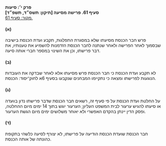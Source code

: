 **פרק י׳: סיעות**  
**סעיף 61. פרישה מסיעה [תיקון: תשס״ד, תשפ״ד]**  
[מקור: סעיף 61. ](https://he.wikisource.org/wiki/חוק_הכנסת#סעיף_61)  

#### (א)

פרש חבר הכנסת מסיעתו שלא במסגרת התפלגות, תקבע ועדת הכנסת בישיבה שבסמוך לאחר הפרישה ולאחר שנתנה לחבר הכנסת הזדמנות להשמיע את טענותיו, את דבר פרישתו, וכן את השינוי במספר חברי אותה סיעה.

#### (ב)

לא תקבע ועדת הכנסת כי חבר הכנסת פרש מסיעתו אלא לאחר שבדקה את העובדות הנוגעות לפרישתו ומצאה כי נתקיימו המבחנים שנקבעו בסעיף 6א לחוק־יסוד: הכנסת.

#### (ג)

על החלטת ועדת הכנסת על פי סעיף זה, רשאים חבר הכנסת שדבר פרישתו נדון בוועדה או סיעתו להגיש ערעור לבית המשפט העליון; הערעור יוגש בתוך 14 ימים מיום ההחלטה, ופסק הדין יינתן בהקדם האפשרי ולא יאוחר משלושים ימים מיום הגשת הערעור.

#### (ד)

חבר הכנסת שועדת הכנסת הודיעה על פרישתו, לא יצורף לסיעה כלשהי בתקופת כהונתה של אותה הכנסת.